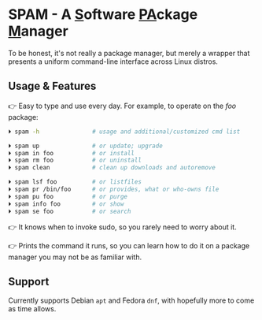 
# SPAM - A <u>S</u>oftware <u>PA</u>ckage <u>M</u>anager #

To be honest,
it's not really a package manager,
but merely a wrapper that presents a uniform command-line interface
across Linux distros.


## Usage & Features ##

👉  Easy to type and use every day.
For example, to operate on the *foo* package:

```sh
⏵ spam -h               # usage and additional/customized cmd list

⏵ spam up               # or update; upgrade
⏵ spam in foo           # or install
⏵ spam rm foo           # or uninstall
⏵ spam clean            # clean up downloads and autoremove

⏵ spam lsf foo          # or listfiles
⏵ spam pr /bin/foo      # or provides, what or who-owns file
⏵ spam pu foo           # or purge
⏵ spam info foo         # or show
⏵ spam se foo           # or search
```

👉  It knows when to invoke sudo,
so you rarely need to worry about it.

👉  Prints the command it runs,
so you can learn how to do it on a package manager you may not be as familiar
with.


## Support ##

Currently supports Debian `apt` and Fedora `dnf`,
with hopefully more to come as time allows.


<!---
* [Learn Markdown](https://bitbucket.org/tutorials/markdowndemo)
-->

